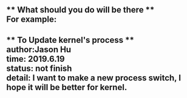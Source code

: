 ** What should you do will be there **  
For example:  
----  
** To Update kernel's process **  
author:Jason Hu  
time: 2019.6.19  
status: not finish  
detail: I want to make a new process switch, I hope it will be better for kernel.  
----
